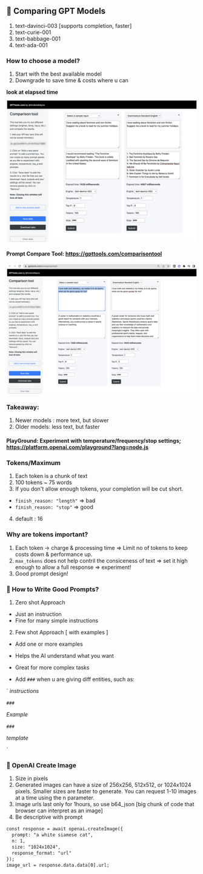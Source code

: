 ## 🤩 Comparing GPT Models

1. text-davinci-003 [supports completion, faster]
2. text-curie-001
3. text-babbage-001
4. text-ada-001

### How to choose a model?

1. Start with the best available model
2. Downgrade to save time & costs where u can

**look at elapsed time**

<p align="center">
  <img src="Comparison_Book.png" width="500" title="Comparing DaVinci models">
</p>

#### Prompt Compare Tool: https://gpttools.com/comparisontool

<p align="center">
  <img src="Comparison002_003.png" width="500" title="Comparing DaVinci models">
</p>

### Takeaway:

1. Newer models : more text, but slower
2. Older models: less text, but faster

#### PlayGround: Experiment with temperature/frequency/stop settings; https://platform.openai.com/playground?lang=node.js

### Tokens/Maximum

1. Each token is a chunk of text
2. 100 tokens ~ 75 words
3. If you don't allow enough tokens, your completion will be cut short.

- `finish_reason: "length"` => bad
- `finish_reason: "stop"` => good

4. default : 16

### Why are tokens important?

1. Each token -> charge & processing time => Limit no of tokens to keep costs down & performance up.
2. `max_tokens` does not help contril the consiceness of text => set it high enough to allow a full response => experiment!
3. Good prompt design!

### 💭 How to Write Good Prompts?

1. Zero shot Approach

- Just an instruction
- Fine for many simple instructions

2. Few shot Approach [ with examples ]

- Add one or more examples
- Helps the AI understand what you want
- Great for more complex tasks

- Add `###` when u are giving diff entities, such as:

`
_instructions_

`###`

_Example_

`###`

_template_

`

### 📸 OpenAI Create Image

1. Size in pixels
2. Generated images can have a size of 256x256, 512x512, or 1024x1024 pixels. Smaller sizes are faster to generate. You can request 1-10 images at a time using the n parameter.
3. image urls last only for 1hours, so use b64_json [big chunk of code that browser can interpret as an image]
4. Be descriptive with prompt

```
const response = await openai.createImage({
  prompt: "a white siamese cat",
  n: 1,
  size: "1024x1024",
  response_format: "url"
});
image_url = response.data.data[0].url;
```
